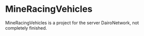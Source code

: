 # MineRacingVehicles

MineRacingVehicles is a project for the server DairoNetwork, not completely finished.
